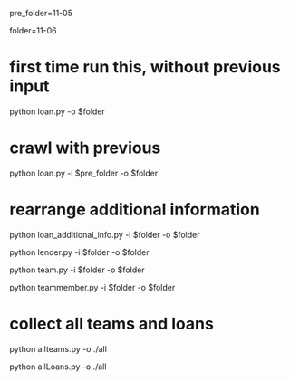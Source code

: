 pre_folder=11-05

folder=11-06


# first time run this, without previous input
python loan.py -o $folder
# crawl with previous 
python loan.py -i $pre_folder -o $folder
# rearrange additional information
python loan_additional_info.py -i $folder -o $folder

python lender.py -i $folder -o $folder 

python team.py -i $folder -o $folder

python teammember.py -i $folder -o $folder


# collect all teams and loans
python allteams.py -o ./all

python allLoans.py -o ./all